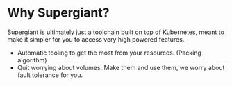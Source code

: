 # Why Supergiant?

Supergiant is ultimately just a toolchain built on top of Kubernetes, meant to make it simpler for you to access very high powered features.

* Automatic tooling to get the most from your resources.  (Packing algorithm)
* Quit worrying about volumes.  Make them and use them, we worry about fault tolerance for you.
